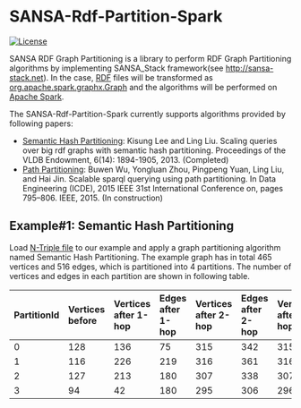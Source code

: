 # SANSA-Rdf-Partition-Spark
[![License](https://img.shields.io/badge/License-Apache%202.0-blue.svg)](https://opensource.org/licenses/Apache-2.0)

SANSA RDF Graph Partitioning is a library to perform RDF Graph Partitioning algorithms by implementing SANSA_Stack framework(see http://sansa-stack.net). In the case, [RDF](https://en.wikipedia.org/wiki/Resource_Description_Framework) files will be transformed as [org.apache.spark.graphx.Graph](https://spark.apache.org/docs/latest/api/scala/index.html#org.apache.spark.graphx.Graph) and the algorithms will be performed on [Apache Spark](https://spark.apache.org).

The SANSA-Rdf-Partition-Spark currently supports algorithms provided by following papers:
* [Semantic Hash Partitioning](https://dl.acm.org/citation.cfm?id=2556571): Kisung Lee and Ling Liu. Scaling queries over big rdf graphs with semantic hash partitioning. Proceedings of the VLDB Endowment, 6(14): 1894-1905, 2013. (Completed)
* [Path Partitioning](http://ieeexplore.ieee.org/abstract/document/7113334/): Buwen Wu, Yongluan Zhou, Pingpeng Yuan, Ling Liu, and Hai Jin. Scalable sparql querying using path partitioning. In Data Engineering (ICDE), 2015 IEEE 31st International Conference on, pages 795–806. IEEE, 2015. (In construction)

## Example#1: Semantic Hash Partitioning
Load [N-Triple file](https://github.com/CescWang1991/SANSA-Rdf-Partition-Spark/blob/master/src/main/resources/SilviaClustering_HairStylist_TaxiDriver.nt) to our example and apply a graph partitioning algorithm named Semantic Hash Partitioning. The example graph has in total 465 vertices and 516 edges, which is partitioned into 4 partitions. The number of vertices and edges in each partition are shown in following table.

| PartitionId | Vertices before | Vertices after 1-hop | Edges after 1-hop | Vertices after 2-hop | Edges after 2-hop | Vertices after 3-hop | Edges after 3-hop |
| :----- | :----- | :----- | :----- | :----- | :----- | :----- | :----- |
| 0 | 128 | 136 | 75 | 315 | 342 | 315 | 350 |
| 1 | 116 | 226 | 219 | 316 | 361 | 316 | 361 |
| 2 | 127 | 213 | 180 | 307 | 338 | 307 | 348 |
| 3 | 94 | 42 | 180 | 295 | 306 | 296 | 325 |
